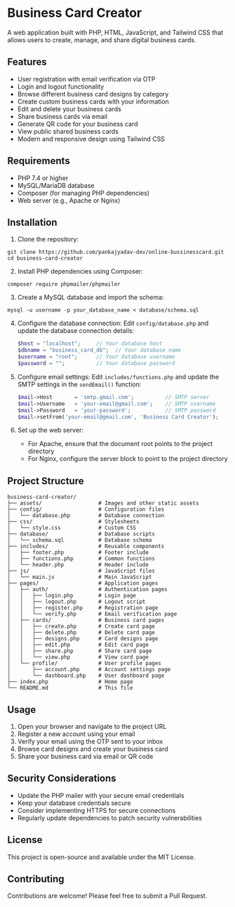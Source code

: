 # Business Card Creator

A web application built with PHP, HTML, JavaScript, and Tailwind CSS that allows users to create, manage, and share digital business cards.

## Features

- User registration with email verification via OTP
- Login and logout functionality
- Browse different business card designs by category
- Create custom business cards with your information
- Edit and delete your business cards
- Share business cards via email
- Generate QR code for your business card
- View public shared business cards
- Modern and responsive design using Tailwind CSS

## Requirements

- PHP 7.4 or higher
- MySQL/MariaDB database
- Composer (for managing PHP dependencies)
- Web server (e.g., Apache or Nginx)

## Installation

1. Clone the repository:
```
git clone https://github.com/pankajyadav-dev/online-bussinesscard.git
cd business-card-creator
```

2. Install PHP dependencies using Composer:
```
composer require phpmailer/phpmailer
```

3. Create a MySQL database and import the schema:
```
mysql -u username -p your_database_name < database/schema.sql
```

4. Configure the database connection:
   Edit `config/database.php` and update the database connection details:
   ```php
   $host = "localhost";     // Your database host
   $dbname = "business_card_db";  // Your database name
   $username = "root";      // Your database username
   $password = "";          // Your database password
   ```

5. Configure email settings:
   Edit `includes/functions.php` and update the SMTP settings in the `sendEmail()` function:
   ```php
   $mail->Host       = 'smtp.gmail.com';          // SMTP server
   $mail->Username   = 'your-email@gmail.com';    // SMTP username
   $mail->Password   = 'your-password';           // SMTP password
   $mail->setFrom('your-email@gmail.com', 'Business Card Creator');
   ```

6. Set up the web server:
   - For Apache, ensure that the document root points to the project directory
   - For Nginx, configure the server block to point to the project directory

## Project Structure

```
business-card-creator/
├── assets/                  # Images and other static assets
├── config/                  # Configuration files
│   └── database.php         # Database connection
├── css/                     # Stylesheets
│   └── style.css            # Custom CSS
├── database/                # Database scripts
│   └── schema.sql           # Database schema
├── includes/                # Reusable components
│   ├── footer.php           # Footer include
│   ├── functions.php        # Common functions
│   └── header.php           # Header include
├── js/                      # JavaScript files
│   └── main.js              # Main JavaScript
├── pages/                   # Application pages
│   ├── auth/                # Authentication pages
│   │   ├── login.php        # Login page
│   │   ├── logout.php       # Logout script
│   │   ├── register.php     # Registration page
│   │   └── verify.php       # Email verification page
│   ├── cards/               # Business card pages
│   │   ├── create.php       # Create card page
│   │   ├── delete.php       # Delete card page
│   │   ├── designs.php      # Card designs page
│   │   ├── edit.php         # Edit card page
│   │   ├── share.php        # Share card page
│   │   └── view.php         # View card page
│   └── profile/             # User profile pages
│       ├── account.php      # Account settings page
│       └── dashboard.php    # User dashboard page
├── index.php                # Home page
└── README.md                # This file
```

## Usage

1. Open your browser and navigate to the project URL
2. Register a new account using your email
3. Verify your email using the OTP sent to your inbox
4. Browse card designs and create your business card
5. Share your business card via email or QR code

## Security Considerations

- Update the PHP mailer with your secure email credentials
- Keep your database credentials secure
- Consider implementing HTTPS for secure connections
- Regularly update dependencies to patch security vulnerabilities

## License

This project is open-source and available under the MIT License.

## Contributing

Contributions are welcome! Please feel free to submit a Pull Request. 